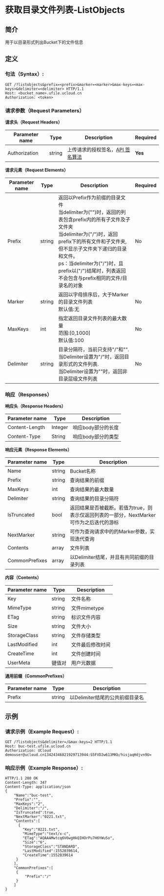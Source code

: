 # 获取目录文件列表-ListObjects

## 简介

用于以目录形式列出Bucket下的文件信息

## 定义

### 句法（Syntax）:

```
GET /?listobjects&prefix=<prefix>&marker=<marker>&max-keys=<max-keys>&delimiter=<delimiter> HTTP/1.1
Host: <bucket_name>.ufile.ucloud.cn
Authorization: <token>
```

### 请求参数（Request Parameters）

**请求头（Request Headers）**

|Parameter name|Type|Description|Required|
|---|---|---|---|
|Authorization|string|上传请求的授权签名，[API 签名算法](https://docs.ucloud.cn/ufile/api/authorization?id=%e6%96%87%e4%bb%b6%e7%ae%a1%e7%90%86%e7%ad%be%e5%90%8d%e7%ae%97%e6%b3%95) 	|**Yes**|

**请求元素（Request Elements）**

|Parameter name|Type|Description|Required|
|---|---|---|---|
|Prefix|string|返回以Prefix作为前缀的目录文件<br>当delimiter为("")时，返回的列表包含prefix内的所有子文件及子文件夹<br>当delimiter为("/")时，返回prefix下的所有文件和子文件夹,但不显示子文件夹下递归的目录和文件。<br>ps：当delimiter为("/")时，且prefix以("/")结尾时，列表返回不会包含与prefix相同的文件/目录名的对象|No|
|Marker|string|返回以字母排序后，大于Marker的目录文件列表<br>默认值:无|No|
|MaxKeys|int|指定返回目录文件列表的最大数量<br>范围:[0,1000]<br>默认值:100|No|
|Delimiter|string|目录分隔符，当前只支持"/"和"".<br>当Delimiter设置为"/"时，返回目录形式的文件列表.<br>当Delimiter设置为""时，返回非目录层级文件列表|No|

### 响应（Responses）

**响应头（Response Headers）**

|Parameter name|Type|Description|
|---|---|---|
|Content-Length|Integer|响应body部分的长度|
|Content-Type|String|响应body部分的类型|

**响应元素（Response Elements）**

|Parameter name|Type|Description|
|---|---|---|
|Name|string|Bucket名称|
|Prefix|string|查询结果的前缀|
|MaxKeys|int|查询结果的最大数量|
|Delimiter|string|查询结果的目录分隔符|
|IsTruncated|bool|返回结果是否被截断。若值为true，则表示仅返回列表的一部分，NextMarker可作为之后迭代的游标|
|NextMarker|string|可作为查询请求中的的Marker参数，实现迭代查询|
|Contents|array|文件列表|
|CommonPrefixes|array|以Delimiter结尾，并且有共同前缀的目录列表|

**内容（Contents）**

|Parameter name|Type|Description|
|---|---|---|
|Key|string|文件名称|
|MimeType|string|文件mimetype|
|ETag|string|标识文件内容|
|Size|string|文件大小|
|StorageClass|string|文件存储类型|
|LastModified|int|文件最后修改时间|
|CreateTime|int|文件创建时间|
|UserMeta|键值对|用户元数据|

**通用前缀（CommonPrefixes）**

|Parameter name|Type|Description|
|---|---|---|
|Prefix|string|以Delimiter结尾的公共前缀目录名|

## 示例

### 请求示例（Example Request）:
```
GET /?listobjects&delimiter=/&max-keys=2 HTTP/1.1
Host: buc-test.ufile.ucloud.cn
Authorization: UCloud demouser@ucloud.cn13424346821929713944:S5FVD2w613MKb/hisjaqHdjvn9U=
```

### 响应示例（Example Response）:
```
HTTP/1.1 200 OK
Content-Length: 347
Content-Type: application/json
{
    "Name":"buc-test",
    "Prefix":"",
    "MaxKeys":"2",
    "Delimiter":"/",
    "IsTruncated":true,
    "NextMarker":"0221.txt",
    "Contents":[
      {
        "Key":"0221.txt",
        "MimeType":"text/x-c",
        "ETag":"AQAAAMwtcq6V6wgHkQIHOrPu7H6YWuSo",
        "Size":"6",
        "StorageClass":"STANDARD",
        "LastModified":1552039614,
        "CreateTime":1552039614
     }
    ],
    "CommonPrefixes":[
     {
         "Prefix":"/"
     }
    ]
}
```

